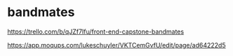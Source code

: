 # bandmates

https://trello.com/b/qJZf7Ifu/front-end-capstone-bandmates

https://app.moqups.com/lukeschuyler/VKTCemGvfU/edit/page/ad64222d5
